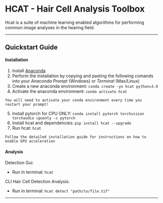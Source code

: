 # HCAT - Hair Cell Analysis Toolbox

Hcat is a suite of machine learning enabled algorithms for performing common image analyses in the hearing field. 


---
## Quickstart Guide
#### Installation
1) Install [Anaconda](https://www.anaconda.com/)
2) Perform the installation by copying and pasting the following comands into your *Anaconda Prompt* (Windows) or *Terminal* (Max/Linux)
3) Create a new anaconda environment: `conda create -yn hcat python=3.9`
4) Activate the anaconda environment: `conda activate hcat`
```{warning}
You will need to avtivate your conda environment every time you restart your prompt!
```

5) Install pytorch for CPU ONLY: `conda install pytorch torchvision torchaudio cpuonly -c pytorch`
6) Install hcat and dependencies: `pip install hcat --upgrade` 
7) Run hcat: `hcat`

```{note}
Follow the detailed installation guide for instructions on how to enable GPU acceleration 
```

#### Analysis
Detection Gui:
* Run in terminal: `hcat`

CLI Hair Cell Detection Analysis:
* Run in terminal: `hcat detect "path/to/file.tif"`

---